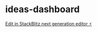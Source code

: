# ideas-dashboard

[Edit in StackBlitz next generation editor ⚡️](https://stackblitz.com/~/github.com/nathank000/ideas-dashboard)
